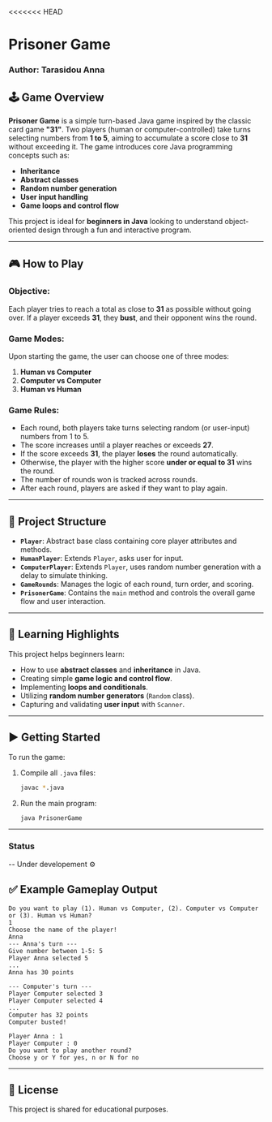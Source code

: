 <<<<<<< HEAD
# Prisoner Game 

### Author: Tarasidou Anna

## 🕹️ Game Overview

**Prisoner Game** is a simple turn-based Java game inspired by the classic card game **"31"**. Two players (human or computer-controlled) take turns selecting numbers from **1 to 5**, aiming to accumulate a score close to **31** without exceeding it. The game introduces core Java programming concepts such as:

- **Inheritance**
- **Abstract classes**
- **Random number generation**
- **User input handling**
- **Game loops and control flow**

This project is ideal for **beginners in Java** looking to understand object-oriented design through a fun and interactive program.

---

## 🎮 How to Play

### Objective:
Each player tries to reach a total as close to **31** as possible without going over. If a player exceeds **31**, they **bust**, and their opponent wins the round.

### Game Modes:
Upon starting the game, the user can choose one of three modes:
1. **Human vs Computer**
2. **Computer vs Computer**
3. **Human vs Human**

### Game Rules:
- Each round, both players take turns selecting random (or user-input) numbers from 1 to 5.
- The score increases until a player reaches or exceeds **27**.
- If the score exceeds **31**, the player **loses** the round automatically.
- Otherwise, the player with the higher score **under or equal to 31** wins the round.
- The number of rounds won is tracked across rounds.
- After each round, players are asked if they want to play again.

---

## 📂 Project Structure

- **`Player`**: Abstract base class containing core player attributes and methods.
- **`HumanPlayer`**: Extends `Player`, asks user for input.
- **`ComputerPlayer`**: Extends `Player`, uses random number generation with a delay to simulate thinking.
- **`GameRounds`**: Manages the logic of each round, turn order, and scoring.
- **`PrisonerGame`**: Contains the `main` method and controls the overall game flow and user interaction.

---

## 🧠 Learning Highlights

This project helps beginners learn:
- How to use **abstract classes** and **inheritance** in Java.
- Creating simple **game logic and control flow**.
- Implementing **loops and conditionals**.
- Utilizing **random number generators** (`Random` class).
- Capturing and validating **user input** with `Scanner`.

---

## ▶️ Getting Started

To run the game:

1. Compile all `.java` files:
   ```bash
   javac *.java
   ```
2. Run the main program:
   ```bash
   java PrisonerGame
   ```

---

### Status

-- Under developement ⚙️

## ✅ Example Gameplay Output

```
Do you want to play (1). Human vs Computer, (2). Computer vs Computer or (3). Human vs Human?
1
Choose the name of the player!
Anna
--- Anna's turn ---
Give number between 1-5: 5
Player Anna selected 5
...
Anna has 30 points

--- Computer's turn ---
Player Computer selected 3
Player Computer selected 4
...
Computer has 32 points
Computer busted!

Player Anna : 1
Player Computer : 0
Do you want to play another round?
Choose y or Y for yes, n or N for no
```

---

## 📘 License

This project is shared for educational purposes.

